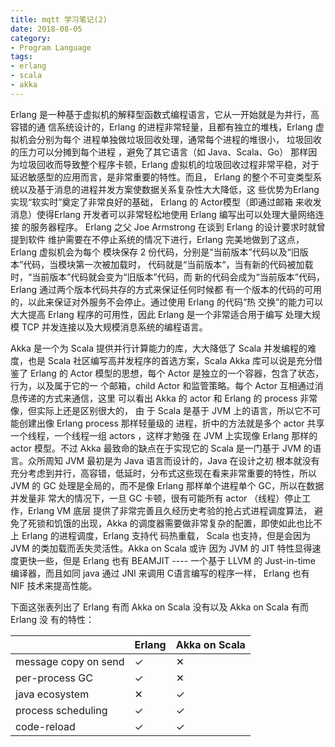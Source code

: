 ```yaml
---
title: mqtt 学习笔记(2)
date: 2018-08-05
category: 
- Program Language
tags:
- erlang
- scala
- akka
---
```


Erlang 是一种基于虚拟机的解释型函数式编程语言，它从一开始就是为并行，高容错的通
信系统设计的，Erlang 的进程非常轻量，且都有独立的堆栈，Erlang 虚拟机会分别为每个
进程单独做垃圾回收处理，通常每个进程的堆很小，  垃圾回收的压力可以分摊到每个进程
，避免了其它语言（如 Java、Scala、Go） 那样因为垃圾回收而导致整个程序卡顿，Erlang
虚拟机的垃圾回收过程非常平稳，对于延迟敏感型的应用而言，是非常重要的特性。而且，
Erlang 的整个不可变类型系统以及基于消息的进程并发方案使数据关系复杂性大大降低，这
些优势为Erlang实现“软实时”奠定了非常良好的基础， Erlang 的 Actor模型（即通过邮箱
来收发消息）使得Erlang 开发者可以非常轻松地使用 Erlang 编写出可以处理大量网络连接
的服务器程序。 Erlang 之父 Joe Armstrong 在谈到 Erlang 的设计要求时就曾提到软件
维护需要在不停止系统的情况下进行，Erlang 完美地做到了这点，Erlang 虚拟机会为每个
模块保存 2 份代码，分别是“当前版本”代码以及“旧版本”代码，当模块第一次被加载时，
代码就是“当前版本“，当有新的代码被加载时，“当前版本”代码就会变为“旧版本”代码，而
新的代码会成为“当前版本”代码，Erlang 通过两个版本代码共存的方式来保证任何时候都
有一个版本的代码的可用的，以此来保证对外服务不会停止。通过使用 Erlang 的代码“热
交换”的能力可以大大提高 Erlang 程序的可用性，因此 Erlang 是一个非常适合用于编写
处理大规模 TCP 并发连接以及大规模消息系统的编程语言。

Akka 是一个为 Scala 提供并行计算能力的库，大大降低了 Scala 并发编程的难度，也是
Scala 社区编写高并发程序的首选方案，Scala Akka 库可以说是充分借鉴了 Erlang 的 
Actor 模型的思想，每个 Actor 是独立的一个容器，包含了状态，行为，以及属于它的一
个邮箱，child Actor 和监管策略。每个 Actor 互相通过消息传递的方式来通信，这里
可以看出 Akka 的 actor 和 Erlang 的 process 非常像，但实际上还是区别很大的， 由
于 Scala 是基于 JVM 上的语言，所以它不可能创建出像 Erlang process 那样轻量级的
进程，折中的方法就是多个 actor 共享一个线程，一个线程一组 actors ，这样才勉强
在 JVM 上实现像 Erlang 那样的 actor 模型。不过 Akka 最致命的缺点在于实现它的 Scala
是一门基于 JVM 的语言。众所周知 JVM 最初是为 Java 语言而设计的，Java 在设计之初
根本就没有充分考虑到并行，高容错，低延时，分布式这些现在看来非常重要的特性，所以
JVM 的 GC 处理是全局的，而不是像 Erlang 那样单个进程单个 GC，所以在数据并发量非
常大的情况下，一旦 GC 卡顿，很有可能所有 actor （线程）停止工作，Erlang VM 底层
提供了非常完善且久经历史考验的抢占式进程调度算法， 避免了死锁和饥饿的出现，Akka 
的调度器需要做非常复杂的配置，即使如此也比不上 Erlang 的进程调度，Erlang 支持代
码热重载， Scala 也支持，但是会因为 JVM 的类加载而丢失灵活性。Akka on Scala 或许
因为 JVM 的 JIT 特性显得速度更快一些，但是 Erlang 也有 BEAMJIT ---- 一个基于 
LLVM 的 Just-in-time 编译器，而且如同 java 通过 JNI 来调用 C语言编写的程序一样，
Erlang 也有 NIF 技术来提高性能。


下面这张表列出了 Erlang 有而 Akka on Scala 没有以及 Akka on Scala 有而 Erlang 没
有的特性：


|                      | **Erlang** | **Akka on Scala** |
|----------------------|------------|-------------------|
| message copy on send | ✓	        | ✕                 |
| per-process GC       | ✓          | ✕                 |
| java ecosystem       | ✕          | ✓                 |
| process scheduling   | ✓          | ✓                 |
| code-reload          | ✓          | ✓                 |
